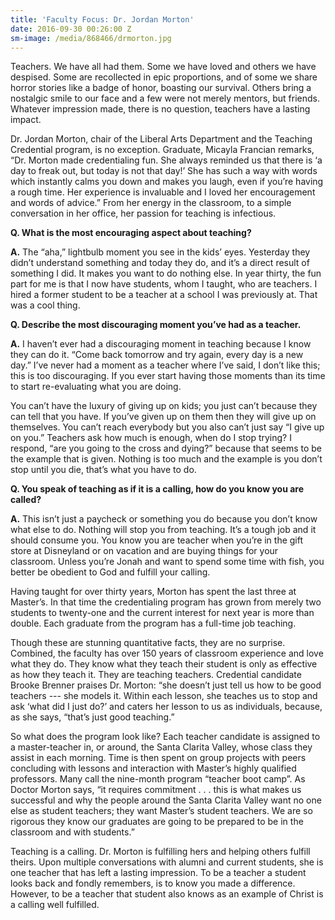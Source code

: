 ```yaml
---
title: 'Faculty Focus: Dr. Jordan Morton'
date: 2016-09-30 00:26:00 Z
sm-image: /media/868466/drmorton.jpg
---
```


Teachers. We have all had them. Some we have loved and others we have despised. Some are recollected in epic proportions, and of some we share horror stories like a badge of honor, boasting our survival. Others bring a nostalgic smile to our face and a few were not merely mentors, but friends. Whatever impression made, there is no question, teachers have a lasting impact.

Dr. Jordan Morton, chair of the Liberal Arts Department and the Teaching Credential program, is no exception. Graduate, Micayla Francian remarks, “Dr. Morton made credentialing fun. She always reminded us that there is ‘a day to freak out, but today is not that day!’ She has such a way with words which instantly calms you down and makes you laugh, even if you’re having a rough time. Her experience is invaluable and I loved her encouragement and words of advice.” From her energy in the classroom, to a simple conversation in her office, her passion for teaching is infectious.

**Q. What is the most encouraging aspect about teaching?**

**A.** The “aha,” lightbulb moment you see in the kids’ eyes. Yesterday they didn’t understand something and today they do, and it’s a direct result of something I did. It makes you want to do nothing else. In year thirty, the fun part for me is that I now have students, whom I taught, who are teachers. I hired a former student to be a teacher at a school I was previously at. That was a cool thing.

**Q. Describe the most discouraging moment you’ve had as a teacher.**

**A.** I haven’t ever had a discouraging moment in teaching because I know they can do it. “Come back tomorrow and try again, every day is a new day.” I’ve never had a moment as a teacher where I’ve said, I don’t like this; this is too discouraging. If you ever start having those moments than its time to start re-evaluating what you are doing.

You can’t have the luxury of giving up on kids; you just can’t because they can tell that you have. If you’ve given up on them then they will give up on themselves. You can’t reach everybody but you also can’t just say “I give up on you.” Teachers ask how much is enough, when do I stop trying? I respond, “are you going to the cross and dying?” because that seems to be the example that is given. Nothing is too much and the example is you don’t stop until you die, that’s what you have to do.

**Q. You speak of teaching as if it is a calling, how do you know you are called?**

**A.** This isn’t just a paycheck or something you do because you don’t know what else to do. Nothing will stop you from teaching. It’s a tough job and it should consume you. You know you are teacher when you’re in the gift store at Disneyland or on vacation and are buying things for your classroom. Unless you’re Jonah and want to spend some time with fish, you better be obedient to God and fulfill your calling.

Having taught for over thirty years, Morton has spent the last three at Master’s. In that time the credentialing program has grown from merely two students to twenty-one and the current interest for next year is more than double. Each graduate from the program has a full-time job teaching.

Though these are stunning quantitative facts, they are no surprise. Combined, the faculty has over 150 years of classroom experience and love what they do. They know what they teach their student is only as effective as how they teach it. They are teaching teachers. Credential candidate Brooke Brenner praises Dr. Morton: “she doesn’t just tell us how to be good teachers --- she models it. Within each lesson, she teaches us to stop and ask ‘what did I just do?’ and caters her lesson to us as individuals, because, as she says, “that’s just good teaching.”

So what does the program look like? Each teacher candidate is assigned to a master-teacher in, or around, the Santa Clarita Valley, whose class they assist in each morning. Time is then spent on group projects with peers concluding with lessons and interaction with Master’s highly qualified professors. Many call the nine-month program “teacher boot camp”. As Doctor Morton says, “it requires commitment . . . this is what makes us successful and why the people around the Santa Clarita Valley want no one else as student teachers; they want Master’s student teachers. We are so rigorous they know our graduates are going to be prepared to be in the classroom and with students.”

Teaching is a calling. Dr. Morton is fulfilling hers and helping others fulfill theirs. Upon multiple conversations with alumni and current students, she is one teacher that has left a lasting impression. To be a teacher a student looks back and fondly remembers, is to know you made a difference. However, to be a teacher that student also knows as an example of Christ is a calling well fulfilled.
